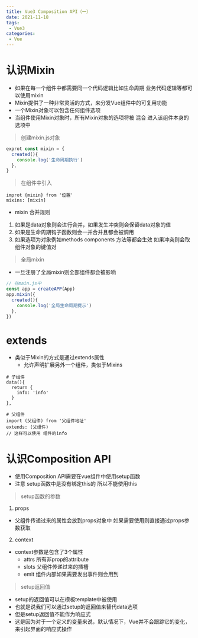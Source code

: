 ```yaml
---
title: Vue3 Composition API（一）
date: 2021-11-18
tags:
 - Vue3
categories: 
 - Vue
---
```


# 认识Mixin
- 如果在每一个组件中都需要同一个代码逻辑比如生命周期 业务代码逻辑等都可以使用mixin
- Mixin提供了一种非常灵活的方式，来分发Vue组件中的可复用功能
- 一个Mixin对象可以包含任何组件选项
- 当组件使用Mixin对象时，所有Mixin对象的选项将被 混合 进入该组件本身的选项中

> 创建mixin.js对象

```js
exprot const mixin = {
  created(){
    console.log('生命周期执行')
  },
}
```

> 在组件中引入
```vue
improt {mixin} from '位置'
mixins: [mixin]
```

- mixin 合并规则
1. 如果是data对象则会进行合并，如果发生冲突则会保留data对象的值
2. 如果是生命周期钩子函数则会一并合并且都会被调用
3. 如果选项为对象例如methods components 方法等都会生效 如果冲突则会取组件对象的键值对

> 全局mixin

- 一旦注册了全局mixin则全部组件都会被影响
```js
// 在main.js中
const app = createAPP(App)
app.mixin({
  created(){
    console.log('全局生命周期提示')
  },
})
```

# extends
- 类似于Mixin的方式是通过extends属性
  - 允许声明扩展另外一个组件，类似于Mixins

```vue
# 子组件
data(){
  return {
    info: 'info'
  }
},

# 父组件
import (父组件) from '父组件地址'
extends: (父组件)
// 这样可以使用 组件的info
```

# 认识Composition API

- 使用Composition API需要在vue组件中使用setup函数
- 注意 setup函数中是没有绑定this的 所以不能使用this

> setup函数的参数
1. props
- 父组件传递过来的属性会放到props对象中 如果需要使用则直接通过props参数获取
2. context
- context参数是包含了3个属性
  - attrs 所有非prop的attribute
  - slots 父组件传递过来的插槽
  - emit 组件内部如果需要发出事件则会用到


> setup返回值
- setup的返回值可以在模板template中被使用
- 也就是说我们可以通过setup的返回值来替代data选项
- 但是setup返回值不能作为响应式
- 这是因为对于一个定义的变量来说，默认情况下，Vue并不会跟踪它的变化，来引起界面的响应式操作
